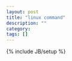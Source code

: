 ```yaml
---
layout: post
title: "linux command"
description: ""
category: 
tags: []
---
```

{% include JB/setup %}
